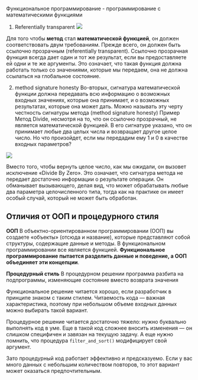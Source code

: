 
Функциональное программирование - программирование с математическими функциями
1. Referentially transparent
![](https://habrastorage.org/r/w1560/getpro/habr/upload_files/df1/663/5e9/df16635e930ef1a715fd4635fc76ad70.png)


Для того чтобы **метод** стал **математической функцией**, он должен соответствовать двум требованиям. Прежде всего, он должен быть ссылочно прозрачным (referentially transparent). Ссылочно прозрачная функция всегда дает один и тот же результат, если вы предоставляете ей одни и те же аргументы. Это означает, что такая функция должна работать только со значениями, которые мы передаем, она не должна ссылаться на глобальное состояние.

2. method signature honesty
Во-вторых, сигнатура математической функции должна передавать всю информацию о возможных входных значениях, которые она принимает, и о возможных результатах, которые она может дать. Можно называть эту черту честность сигнатуры метода (method signature honesty)
Пример
Метод Divide, несмотря на то, что он ссылочно прозрачный, не является математической функцией. В его сигнатуре указано, что он принимает любые два целых числа и возвращает другое целое число. Но что произойдет, если мы передадим ему 1 и 0 в качестве входных параметров?

![](https://habrastorage.org/r/w1560/getpro/habr/upload_files/45c/f4d/fb6/45cf4dfb6d7cef3c2335f2ee1e933203.png)

Вместо того, чтобы вернуть целое число, как мы ожидали, он вызовет исключение «Divide By Zero». Это означает, что сигнатура метода не передает достаточно информации о результате операции. Он обманывает вызывающего, делая вид, что может обрабатывать любые два параметра целочисленного типа, тогда как на практике он имеет особый случай, который не может быть обработан.

## Отличия от ООП и процедурного стиля
**ООП**
В объектно-ориентированном программировании (ООП) вы создаете «объекты» (отсюда и название), которые представляют собой структуры, содержащие данные и методы. В функциональном программировании все является функцией. **Функциональное программирование пытается разделить данные и поведение, а ООП объединяет эти концепции**.

**Процедурный стиль**
В процедурном решении программа разбита на подпрограммы, изменяющие состояние вместо возврата значения

Функциональное решение читается хорошо, если разработчик в принципе знаком с таким стилем. Читаемость кода — важная характеристика, поэтому при небольшом объеме входных данных можно выбирать такой вариант.

Процедурное решение читается достаточно тяжело: нужно буквально выполнять код в уме. Еще в такой код сложнее вносить изменения — он слишком специфичен и завязан на текущую задачу. А еще нужно помнить, что процедура `filter_and_sort()` модифицирует свой аргумент.

Зато процедурный код работает эффективно и предсказуемо. Если у вас много данных с небольшим количеством повторов, то этот вариант может оказаться предпочтительным.
